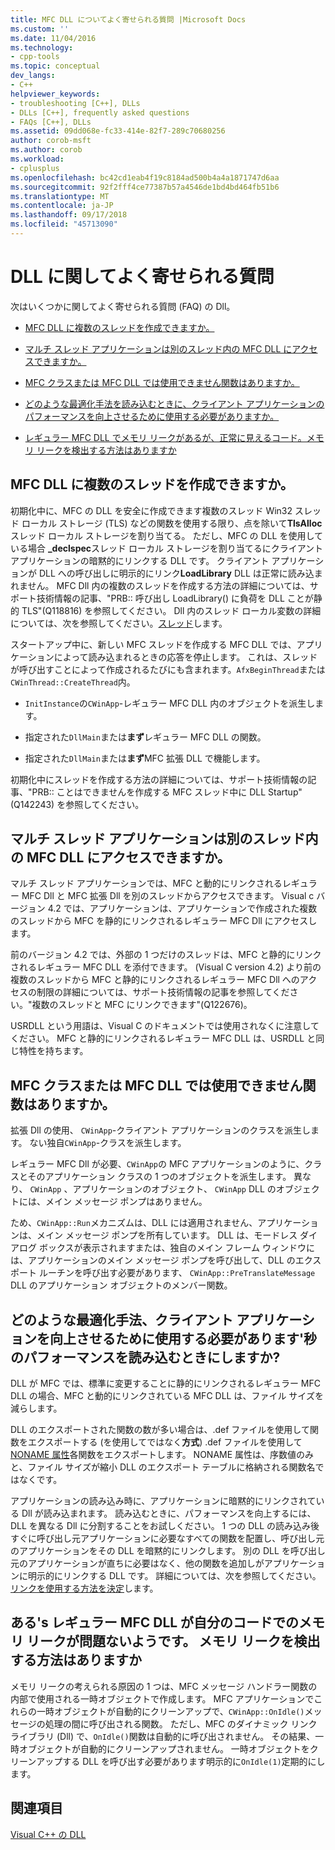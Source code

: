 ```yaml
---
title: MFC DLL についてよく寄せられる質問 |Microsoft Docs
ms.custom: ''
ms.date: 11/04/2016
ms.technology:
- cpp-tools
ms.topic: conceptual
dev_langs:
- C++
helpviewer_keywords:
- troubleshooting [C++], DLLs
- DLLs [C++], frequently asked questions
- FAQs [C++], DLLs
ms.assetid: 09dd068e-fc33-414e-82f7-289c70680256
author: corob-msft
ms.author: corob
ms.workload:
- cplusplus
ms.openlocfilehash: bc42cd1eab4f19c8184ad500b4a4a1871747d6aa
ms.sourcegitcommit: 92f2fff4ce77387b57a4546de1bd4bd464fb51b6
ms.translationtype: MT
ms.contentlocale: ja-JP
ms.lasthandoff: 09/17/2018
ms.locfileid: "45713090"
---
```

# <a name="dll-frequently-asked-questions"></a>DLL に関してよく寄せられる質問

次はいくつかに関してよく寄せられる質問 (FAQ) の Dll。

- [MFC DLL に複数のスレッドを作成できますか。](#mfc_multithreaded_1)

- [マルチ スレッド アプリケーションは別のスレッド内の MFC DLL にアクセスできますか。](#mfc_multithreaded_2)

- [MFC クラスまたは MFC DLL では使用できません関数はありますか。](#mfc_prohibited_classes)

- [どのような最適化手法を読み込むときに、クライアント アプリケーションのパフォーマンスを向上させるために使用する必要がありますか。](#mfc_optimization)

- [レギュラー MFC DLL でメモリ リークがあるが、正常に見えるコード。メモリ リークを検出する方法はありますか](#memory_leak)

## <a name="mfc_multithreaded_1"></a> MFC DLL に複数のスレッドを作成できますか。

初期化中に、MFC の DLL を安全に作成できます複数のスレッド Win32 スレッド ローカル ストレージ (TLS) などの関数を使用する限り、点を除いて**TlsAlloc**スレッド ローカル ストレージを割り当てる。 ただし、MFC の DLL を使用している場合 **_declspec**スレッド ローカル ストレージを割り当てるにクライアント アプリケーションの暗黙的にリンクする DLL です。 クライアント アプリケーションが DLL への呼び出しに明示的にリンク**LoadLibrary** DLL は正常に読み込まれません。 MFC Dll 内の複数のスレッドを作成する方法の詳細については、サポート技術情報の記事、"PRB:: 呼び出し LoadLibrary() に負荷を DLL ことが静的 TLS"(Q118816) を参照してください。 Dll 内のスレッド ローカル変数の詳細については、次を参照してください。[スレッド](../cpp/thread.md)します。

スタートアップ中に、新しい MFC スレッドを作成する MFC DLL では、アプリケーションによって読み込まれるときの応答を停止します。 これは、スレッドが呼び出すことによって作成されるたびにも含まれます。`AfxBeginThread`または`CWinThread::CreateThread`内。

- `InitInstance`の`CWinApp`-レギュラー MFC DLL 内のオブジェクトを派生します。

- 指定された`DllMain`または**まず**レギュラー MFC DLL の関数。

- 指定された`DllMain`または**まず**MFC 拡張 DLL で機能します。

初期化中にスレッドを作成する方法の詳細については、サポート技術情報の記事、"PRB:: ことはできませんを作成する MFC スレッド中に DLL Startup"(Q142243) を参照してください。

## <a name="mfc_multithreaded_2"></a> マルチ スレッド アプリケーションは別のスレッド内の MFC DLL にアクセスできますか。

マルチ スレッド アプリケーションでは、MFC と動的にリンクされるレギュラー MFC Dll と MFC 拡張 Dll を別のスレッドからアクセスできます。 Visual c バージョン 4.2 では、アプリケーションは、アプリケーションで作成された複数のスレッドから MFC を静的にリンクされるレギュラー MFC Dll にアクセスします。

前のバージョン 4.2 では、外部の 1 つだけのスレッドは、MFC と静的にリンクされるレギュラー MFC DLL を添付できます。 (Visual C version 4.2) より前の複数のスレッドから MFC と静的にリンクされるレギュラー MFC Dll へのアクセスの制限の詳細については、サポート技術情報の記事を参照してください。"複数のスレッドと MFC にリンクできます"(Q122676)。

USRDLL という用語は、Visual C のドキュメントでは使用されなくに注意してください。 MFC と静的にリンクされるレギュラー MFC DLL は、USRDLL と同じ特性を持ちます。

## <a name="mfc_prohibited_classes"></a> MFC クラスまたは MFC DLL では使用できません関数はありますか。

拡張 Dll の使用、 `CWinApp`-クライアント アプリケーションのクラスを派生します。 ない独自`CWinApp`-クラスを派生します。

レギュラー MFC Dll が必要、`CWinApp`の MFC アプリケーションのように、クラスとそのアプリケーション クラスの 1 つのオブジェクトを派生します。 異なり、 `CWinApp` 、アプリケーションのオブジェクト、 `CWinApp` DLL のオブジェクトには、メイン メッセージ ポンプはありません。

ため、`CWinApp::Run`メカニズムは、DLL には適用されません、アプリケーションは、メイン メッセージ ポンプを所有しています。 DLL は、モードレス ダイアログ ボックスが表示されますまたは、独自のメイン フレーム ウィンドウには、アプリケーションのメイン メッセージ ポンプを呼び出して、DLL のエクスポート ルーチンを呼び出す必要があります、 `CWinApp::PreTranslateMessage` DLL のアプリケーション オブジェクトのメンバー関数。

## <a name="mfc_optimization"></a> どのような最適化手法、クライアント アプリケーションを向上させるために使用する必要があります&#39;秒のパフォーマンスを読み込むときにしますか?

DLL が MFC では、標準に変更することに静的にリンクされるレギュラー MFC DLL の場合、MFC と動的にリンクされている MFC DLL は、ファイル サイズを減らします。

DLL のエクスポートされた関数の数が多い場合は、.def ファイルを使用して関数をエクスポートする (を使用してではなく**方式**) .def ファイルを使用して[NONAME 属性](../build/exporting-functions-from-a-dll-by-ordinal-rather-than-by-name.md)各関数をエクスポートします。 NONAME 属性は、序数値のみと、ファイル サイズが縮小 DLL のエクスポート テーブルに格納される関数名ではなくです。

アプリケーションの読み込み時に、アプリケーションに暗黙的にリンクされている Dll が読み込まれます。 読み込むときに、パフォーマンスを向上するには、DLL を異なる Dll に分割することをお試しください。 1 つの DLL の読み込み後すぐに呼び出し元アプリケーションに必要なすべての関数を配置し、呼び出し元のアプリケーションをその DLL を暗黙的にリンクします。 別の DLL を呼び出し元のアプリケーションが直ちに必要はなく、他の関数を追加しがアプリケーションに明示的にリンクする DLL です。 詳細については、次を参照してください。[リンクを使用する方法を決定](../build/linking-an-executable-to-a-dll.md#determining-which-linking-method-to-use)します。

## <a name="memory_leak"></a> ある&#39;s レギュラー MFC DLL が自分のコードでのメモリ リークが問題ないようです。 メモリ リークを検出する方法はありますか

メモリ リークの考えられる原因の 1 つは、MFC メッセージ ハンドラー関数の内部で使用される一時オブジェクトで作成します。 MFC アプリケーションでこれらの一時オブジェクトが自動的にクリーンアップで、`CWinApp::OnIdle()`メッセージの処理の間に呼び出される関数。 ただし、MFC のダイナミック リンク ライブラリ (Dll) で、`OnIdle()`関数は自動的に呼び出されません。 その結果、一時オブジェクトが自動的にクリーンアップされません。 一時オブジェクトをクリーンアップする DLL を呼び出す必要があります明示的に`OnIdle(1)`定期的にします。

## <a name="see-also"></a>関連項目

[Visual C++ の DLL](../build/dlls-in-visual-cpp.md)